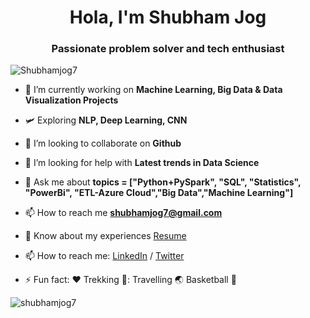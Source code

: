 <h1 align="center">Hola, I'm Shubham Jog</h1>
<h3 align="center">Passionate problem solver and tech enthusiast</h3>

<p align="left"> <img src="https://komarev.com/ghpvc/?username=Shubhamjog7&label=Profile%20views&color=0e75b6&style=flat" alt="Shubhamjog7" /> </p>

- 🔭 I’m currently working on **Machine Learning, Big Data & Data Visualization Projects**

- 🛩️ Exploring **NLP, Deep Learning, CNN**

- 👯 I’m looking to collaborate on **Github**

- 🤝 I’m looking for help with **Latest trends in Data Science**

- 💬 Ask me about **topics = ["Python+PySpark", "SQL", "Statistics", "PowerBi", "ETL-Azure Cloud","Big Data","Machine Learning"]**

- 📫 How to reach me **shubhamjog7@gmail.com**

- 📄 Know about my experiences [Resume](https://drive.google.com/drive/u/0/folders/1o4T53kaxx79OD3zAIerkRFN30YGU-94b)
  
- 📫 How to reach me: [LinkedIn](https://www.linkedin.com/in/shubhamjog7) / [Twitter](https://twitter.com/Jog4Jog)
 
- ⚡ Fun fact: :hearts: Trekking 🧗:  Travelling :earth_asia:  Basketball :basketball:


<p><img align="center" src="https://github-readme-streak-stats.herokuapp.com/?user=shubhamjog7&" alt="shubhamjog7" /></p>
